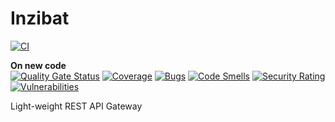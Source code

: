 # Inzibat
[![CI](https://github.com/Lynicis/inzibat/actions/workflows/ci.yaml/badge.svg?branch=master&event=push)](https://github.com/Lynicis/inzibat/actions/workflows/ci.yaml)

**On new code** </br>
[![Quality Gate Status](https://sonarcloud.io/api/project_badges/measure?project=Lynicis_inzibat&metric=alert_status)](https://sonarcloud.io/summary/new_code?id=Lynicis_inzibat)
[![Coverage](https://sonarcloud.io/api/project_badges/measure?project=Lynicis_inzibat&metric=coverage)](https://sonarcloud.io/summary/new_code?id=Lynicis_inzibat)
[![Bugs](https://sonarcloud.io/api/project_badges/measure?project=Lynicis_inzibat&metric=bugs)](https://sonarcloud.io/summary/new_code?id=Lynicis_inzibat)
[![Code Smells](https://sonarcloud.io/api/project_badges/measure?project=Lynicis_inzibat&metric=code_smells)](https://sonarcloud.io/summary/new_code?id=Lynicis_inzibat)
[![Security Rating](https://sonarcloud.io/api/project_badges/measure?project=Lynicis_inzibat&metric=security_rating)](https://sonarcloud.io/summary/new_code?id=Lynicis_inzibat)
[![Vulnerabilities](https://sonarcloud.io/api/project_badges/measure?project=Lynicis_inzibat&metric=vulnerabilities)](https://sonarcloud.io/summary/new_code?id=Lynicis_inzibat)

Light-weight REST API Gateway
